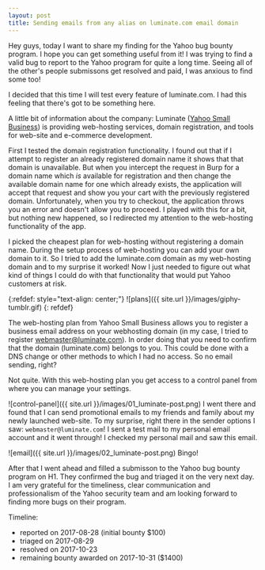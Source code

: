 ```yaml
---
layout: post
title: Sending emails from any alias on luminate.com email domain
---
```

Hey guys, 
today I want to share my finding for the Yahoo bug bounty program. I hope you can get something useful from it! 
I was trying to find a valid bug to report to the Yahoo program for quite a long time. Seeing all of the other's people submissons get resolved and paid, I was anxious to find some too!


I decided that this time I will test every feature of luminate.com. I had this feeling that there's got to be something here.

A little bit of information about the company: Luminate ([Yahoo Small Business](https://smallbusiness.yahoo.com/)) is providing web-hosting services, domain registration, and tools for web-site and e-commerce development. 


First I tested the domain registration functionality. I found out that if I attempt to register an already registered domain name it shows that that domain is unavailable. But when you intercept the request in Burp for a domain name which *is* available for registration and then change the available domain name for one which already exists, the application will accept that request and show you your cart with the previously registered domain. Unfortunately, when you try to checkout, the application throws you an error and doesn't allow you to proceed. I played with this for a bit, but nothing new happened, so I redirected my attention to the web-hosting functionality of the app.

I picked the cheapest plan for web-hosting without registering a domain name. During the setup process of web-hosting you can add your own domain to it. So I tried to add the luminate.com domain as my web-hosting domain and to my surprise it worked! Now I just needed to figure out what kind of things I could do with that functionality that would put Yahoo customers at risk. 

{:refdef: style="text-align: center;"}
![plans]({{ site.url }}/images/giphy-tumblr.gif)
{: refdef}

The web-hosting plan from Yahoo Small Business allows you to register a business email address on your webhosting domain (in my case, I tried to register webmaster@luminate.com). In order doing that you need to confirm that the domain (luminate.com) belongs to you. This could be done with a DNS change or other methods to which I had no access. So no email sending, right? 

Not quite. With this web-hosting plan you get access to a control panel from where you can manage your settings. 

![control-panel]({{ site.url }}/images/01_luminate-post.png) I went there and found that I can send promotional emails to my friends and family about my newly launched web-site. To my surprise, right there in the sender options I saw: `webmaster@luminate.com`! I sent a test mail to my personal email account and it went through! I checked my personal mail and saw this email. 

![email]({{ site.url }}/images/02_luminate-post.png) Bingo! 

After that I went ahead and filled a submisson to the Yahoo bug bounty program on H1. They confirmed the bug and triaged it on the very next day. I am very grateful for the timeliness, clear communication and professionalism of the Yahoo security team and am looking forward to finding more bugs on their program.

Timeline: 
* reported on 2017-08-28 (initial bounty $100)
* triaged on 2017-08-29
* resolved on 2017-10-23
* remaining bounty awarded on 2017-10-31 ($1400)
